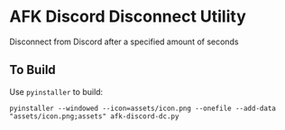 # AFK Discord Disconnect Utility
Disconnect from Discord after a specified amount of seconds

## To Build
Use `pyinstaller` to build: 
```
pyinstaller --windowed --icon=assets/icon.png --onefile --add-data "assets/icon.png;assets" afk-discord-dc.py
```
